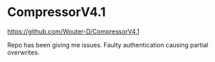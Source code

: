 # CompressorV4.1

https://github.com/Wouter-D/CompressorV4.1

Repo has been giving me issues. Faulty authentication causing partial overwrites.